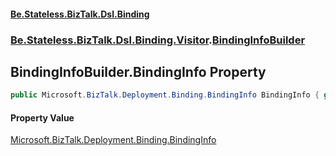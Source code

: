 #### [Be.Stateless.BizTalk.Dsl.Binding](README.md 'README')
### [Be.Stateless.BizTalk.Dsl.Binding.Visitor](Be.Stateless.BizTalk.Dsl.Binding.Visitor.md 'Be.Stateless.BizTalk.Dsl.Binding.Visitor').[BindingInfoBuilder](BindingInfoBuilder.md 'Be.Stateless.BizTalk.Dsl.Binding.Visitor.BindingInfoBuilder')

## BindingInfoBuilder.BindingInfo Property

```csharp
public Microsoft.BizTalk.Deployment.Binding.BindingInfo BindingInfo { get; set; }
```

#### Property Value
[Microsoft.BizTalk.Deployment.Binding.BindingInfo](https://docs.microsoft.com/en-us/dotnet/api/Microsoft.BizTalk.Deployment.Binding.BindingInfo 'Microsoft.BizTalk.Deployment.Binding.BindingInfo')